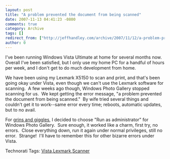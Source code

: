 ```yaml
---
layout: post
title: "A problem prevented the document from being scanned"
date: 2007-11-13 04:41:23 -0800
comments: true
category: Archive
tags: []
redirect_from: ["http://jeffhandley.com/archive/2007/11/12/a-problem-prevented-the-document-from-being-scanned.aspx"]
author: 0
---
```

<!-- more -->
<p>I've been running Windows Vista Ultimate at home for several months now.  Overall I've been satisfied, but I only use my home PC for a handful of hours per week, and I don't get to do much development from home.</p>  <p>We have been using my Lexmark X5150 to scan and print, and that's been going okay under Vista, even though we can't use the Lexmark software for scanning.  A few weeks ago though, Windows Photo Gallery stopped scanning for us.  We kept getting the error message, "a problem prevented the document from being scanned."  By wife tried several things and couldn't get it to work--same error every time; reboots, automatic updates, but to no avail.</p>  <p>For <a href="http://en.wikipedia.org/wiki/Grins_and_giggles" target="_blank">grins and giggles</a>, I decided to choose "Run as administrator" for Windows Photo Gallery.  Sure enough, it worked like a charm, first try, no errors.  Close everything down, run it again under normal privileges, still no error.  Strange!  I'll have to remember this for other bizarre errors under Vista.</p>  <div class="wlWriterSmartContent" id="scid:0767317B-992E-4b12-91E0-4F059A8CECA8:bdb31764-72ed-4745-b133-5a06c1dd0c26" style="padding-right: 0px; display: inline; padding-left: 0px; padding-bottom: 0px; margin: 0px; padding-top: 0px">Technorati Tags: <a href="http://technorati.com/tags/Vista" rel="tag">Vista</a>,<a href="http://technorati.com/tags/Lexmark" rel="tag">Lexmark</a>,<a href="http://technorati.com/tags/Scanner" rel="tag">Scanner</a></div>

